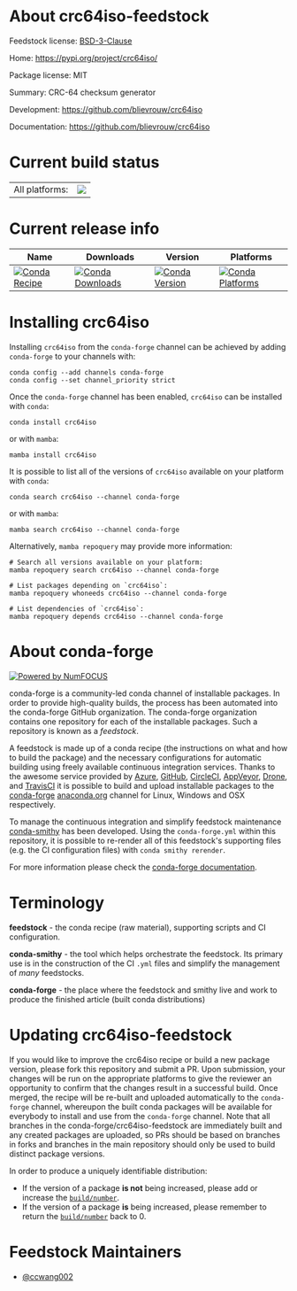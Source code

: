 About crc64iso-feedstock
========================

Feedstock license: [BSD-3-Clause](https://github.com/conda-forge/crc64iso-feedstock/blob/main/LICENSE.txt)

Home: https://pypi.org/project/crc64iso/

Package license: MIT

Summary: CRC-64 checksum generator

Development: https://github.com/blievrouw/crc64iso

Documentation: https://github.com/blievrouw/crc64iso

Current build status
====================


<table><tr><td>All platforms:</td>
    <td>
      <a href="https://dev.azure.com/conda-forge/feedstock-builds/_build/latest?definitionId=13213&branchName=main">
        <img src="https://dev.azure.com/conda-forge/feedstock-builds/_apis/build/status/crc64iso-feedstock?branchName=main">
      </a>
    </td>
  </tr>
</table>

Current release info
====================

| Name | Downloads | Version | Platforms |
| --- | --- | --- | --- |
| [![Conda Recipe](https://img.shields.io/badge/recipe-crc64iso-green.svg)](https://anaconda.org/conda-forge/crc64iso) | [![Conda Downloads](https://img.shields.io/conda/dn/conda-forge/crc64iso.svg)](https://anaconda.org/conda-forge/crc64iso) | [![Conda Version](https://img.shields.io/conda/vn/conda-forge/crc64iso.svg)](https://anaconda.org/conda-forge/crc64iso) | [![Conda Platforms](https://img.shields.io/conda/pn/conda-forge/crc64iso.svg)](https://anaconda.org/conda-forge/crc64iso) |

Installing crc64iso
===================

Installing `crc64iso` from the `conda-forge` channel can be achieved by adding `conda-forge` to your channels with:

```
conda config --add channels conda-forge
conda config --set channel_priority strict
```

Once the `conda-forge` channel has been enabled, `crc64iso` can be installed with `conda`:

```
conda install crc64iso
```

or with `mamba`:

```
mamba install crc64iso
```

It is possible to list all of the versions of `crc64iso` available on your platform with `conda`:

```
conda search crc64iso --channel conda-forge
```

or with `mamba`:

```
mamba search crc64iso --channel conda-forge
```

Alternatively, `mamba repoquery` may provide more information:

```
# Search all versions available on your platform:
mamba repoquery search crc64iso --channel conda-forge

# List packages depending on `crc64iso`:
mamba repoquery whoneeds crc64iso --channel conda-forge

# List dependencies of `crc64iso`:
mamba repoquery depends crc64iso --channel conda-forge
```


About conda-forge
=================

[![Powered by
NumFOCUS](https://img.shields.io/badge/powered%20by-NumFOCUS-orange.svg?style=flat&colorA=E1523D&colorB=007D8A)](https://numfocus.org)

conda-forge is a community-led conda channel of installable packages.
In order to provide high-quality builds, the process has been automated into the
conda-forge GitHub organization. The conda-forge organization contains one repository
for each of the installable packages. Such a repository is known as a *feedstock*.

A feedstock is made up of a conda recipe (the instructions on what and how to build
the package) and the necessary configurations for automatic building using freely
available continuous integration services. Thanks to the awesome service provided by
[Azure](https://azure.microsoft.com/en-us/services/devops/), [GitHub](https://github.com/),
[CircleCI](https://circleci.com/), [AppVeyor](https://www.appveyor.com/),
[Drone](https://cloud.drone.io/welcome), and [TravisCI](https://travis-ci.com/)
it is possible to build and upload installable packages to the
[conda-forge](https://anaconda.org/conda-forge) [anaconda.org](https://anaconda.org/)
channel for Linux, Windows and OSX respectively.

To manage the continuous integration and simplify feedstock maintenance
[conda-smithy](https://github.com/conda-forge/conda-smithy) has been developed.
Using the ``conda-forge.yml`` within this repository, it is possible to re-render all of
this feedstock's supporting files (e.g. the CI configuration files) with ``conda smithy rerender``.

For more information please check the [conda-forge documentation](https://conda-forge.org/docs/).

Terminology
===========

**feedstock** - the conda recipe (raw material), supporting scripts and CI configuration.

**conda-smithy** - the tool which helps orchestrate the feedstock.
                   Its primary use is in the construction of the CI ``.yml`` files
                   and simplify the management of *many* feedstocks.

**conda-forge** - the place where the feedstock and smithy live and work to
                  produce the finished article (built conda distributions)


Updating crc64iso-feedstock
===========================

If you would like to improve the crc64iso recipe or build a new
package version, please fork this repository and submit a PR. Upon submission,
your changes will be run on the appropriate platforms to give the reviewer an
opportunity to confirm that the changes result in a successful build. Once
merged, the recipe will be re-built and uploaded automatically to the
`conda-forge` channel, whereupon the built conda packages will be available for
everybody to install and use from the `conda-forge` channel.
Note that all branches in the conda-forge/crc64iso-feedstock are
immediately built and any created packages are uploaded, so PRs should be based
on branches in forks and branches in the main repository should only be used to
build distinct package versions.

In order to produce a uniquely identifiable distribution:
 * If the version of a package **is not** being increased, please add or increase
   the [``build/number``](https://docs.conda.io/projects/conda-build/en/latest/resources/define-metadata.html#build-number-and-string).
 * If the version of a package **is** being increased, please remember to return
   the [``build/number``](https://docs.conda.io/projects/conda-build/en/latest/resources/define-metadata.html#build-number-and-string)
   back to 0.

Feedstock Maintainers
=====================

* [@ccwang002](https://github.com/ccwang002/)

